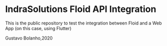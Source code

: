 # IndraSolutions Floid API Integration
This is the public repository to test the integration between Floid and a Web App (on this case, using Flutter)



Gustavo Bolanho,2020
